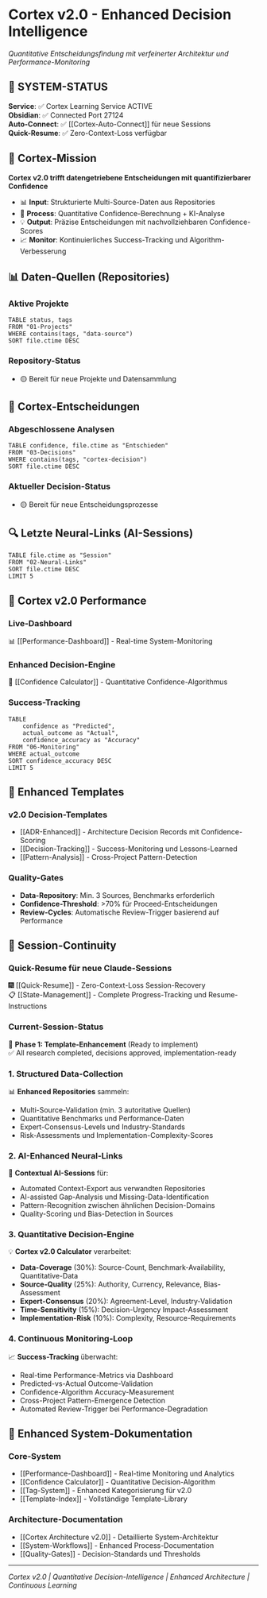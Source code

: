 # Cortex v2.0 - Enhanced Decision Intelligence

*Quantitative Entscheidungsfindung mit verfeinerter Architektur und Performance-Monitoring*

## 🔗 **SYSTEM-STATUS** 
**Service**: ✅ Cortex Learning Service ACTIVE  
**Obsidian**: ✅ Connected Port 27124  
**Auto-Connect**: ✅ [[Cortex-Auto-Connect]] für neue Sessions  
**Quick-Resume**: ✅ Zero-Context-Loss verfügbar

## 🧠 Cortex-Mission
**Cortex v2.0 trifft datengetriebene Entscheidungen mit quantifizierbarer Confidence**

- 📊 **Input**: Strukturierte Multi-Source-Daten aus Repositories  
- 🤖 **Process**: Quantitative Confidence-Berechnung + KI-Analyse
- 💡 **Output**: Präzise Entscheidungen mit nachvollziehbaren Confidence-Scores
- 📈 **Monitor**: Kontinuierliches Success-Tracking und Algorithm-Verbesserung

## 📊 Daten-Quellen (Repositories)

### Aktive Projekte
```dataview
TABLE status, tags
FROM "01-Projects" 
WHERE contains(tags, "data-source")
SORT file.ctime DESC
```

### Repository-Status
- 🟡 Bereit für neue Projekte und Datensammlung

## 🤖 Cortex-Entscheidungen

### Abgeschlossene Analysen
```dataview
TABLE confidence, file.ctime as "Entschieden"
FROM "03-Decisions"
WHERE contains(tags, "cortex-decision")
SORT file.ctime DESC
```

### Aktueller Decision-Status
- 🟡 Bereit für neue Entscheidungsprozesse

## 🔍 Letzte Neural-Links (AI-Sessions)
```dataview
TABLE file.ctime as "Session"
FROM "02-Neural-Links"
SORT file.ctime DESC
LIMIT 5
```

## 🎯 Cortex v2.0 Performance

### Live-Dashboard
📊 [[Performance-Dashboard]] - Real-time System-Monitoring

### Enhanced Decision-Engine
🧮 [[Confidence Calculator]] - Quantitative Confidence-Algorithmus

### Success-Tracking
```dataview
TABLE
    confidence as "Predicted",
    actual_outcome as "Actual",
    confidence_accuracy as "Accuracy"
FROM "06-Monitoring"
WHERE actual_outcome
SORT confidence_accuracy DESC
LIMIT 5
```

## 🔧 Enhanced Templates

### v2.0 Decision-Templates
- [[ADR-Enhanced]] - Architecture Decision Records mit Confidence-Scoring
- [[Decision-Tracking]] - Success-Monitoring und Lessons-Learned
- [[Pattern-Analysis]] - Cross-Project Pattern-Detection

### Quality-Gates
- **Data-Repository**: Min. 3 Sources, Benchmarks erforderlich
- **Confidence-Threshold**: >70% für Proceed-Entscheidungen
- **Review-Cycles**: Automatische Review-Trigger basierend auf Performance

## 🔄 **Session-Continuity**

### Quick-Resume für neue Claude-Sessions
🎆 [[Quick-Resume]] - Zero-Context-Loss Session-Recovery  
📋 [[State-Management]] - Complete Progress-Tracking und Resume-Instructions

### Current-Session-Status
🎯 **Phase 1: Template-Enhancement** (Ready to implement)  
✅ All research completed, decisions approved, implementation-ready

### 1. Structured Data-Collection
📊 **Enhanced Repositories** sammeln:
- Multi-Source-Validation (min. 3 autoritative Quellen)
- Quantitative Benchmarks und Performance-Daten
- Expert-Consensus-Levels und Industry-Standards
- Risk-Assessments und Implementation-Complexity-Scores

### 2. AI-Enhanced Neural-Links
🤖 **Contextual AI-Sessions** für:
- Automated Context-Export aus verwandten Repositories
- AI-assisted Gap-Analysis und Missing-Data-Identification
- Pattern-Recognition zwischen ähnlichen Decision-Domains
- Quality-Scoring und Bias-Detection in Sources

### 3. Quantitative Decision-Engine
💡 **Cortex v2.0 Calculator** verarbeitet:
- **Data-Coverage** (30%): Source-Count, Benchmark-Availability, Quantitative-Data
- **Source-Quality** (25%): Authority, Currency, Relevance, Bias-Assessment
- **Expert-Consensus** (20%): Agreement-Level, Industry-Validation
- **Time-Sensitivity** (15%): Decision-Urgency Impact-Assessment
- **Implementation-Risk** (10%): Complexity, Resource-Requirements

### 4. Continuous Monitoring-Loop
📈 **Success-Tracking** überwacht:
- Real-time Performance-Metrics via Dashboard
- Predicted-vs-Actual Outcome-Validation
- Confidence-Algorithm Accuracy-Measurement
- Cross-Project Pattern-Emergence Detection
- Automated Review-Trigger bei Performance-Degradation

## 📝 Enhanced System-Dokumentation

### Core-System
- [[Performance-Dashboard]] - Real-time Monitoring und Analytics
- [[Confidence Calculator]] - Quantitative Decision-Algorithm
- [[Tag-System]] - Enhanced Kategorisierung für v2.0
- [[Template-Index]] - Vollständige Template-Library

### Architecture-Documentation
- [[Cortex Architecture v2.0]] - Detaillierte System-Architektur
- [[System-Workflows]] - Enhanced Process-Documentation
- [[Quality-Gates]] - Decision-Standards und Thresholds

---
*Cortex v2.0 | Quantitative Decision-Intelligence | Enhanced Architecture | Continuous Learning*
